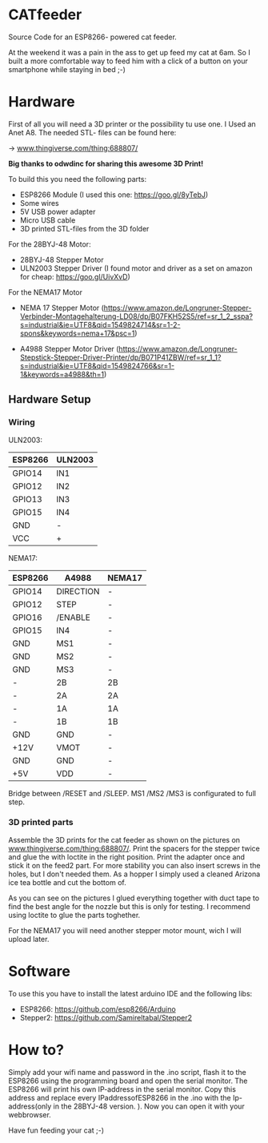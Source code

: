 # CATfeeder
Source Code for an ESP8266- powered cat feeder.

At the weekend it was a pain in the ass to get up feed my cat at 6am. 
So I built a more comfortable way to feed him with a click of a button on your smartphone while staying in bed ;-)

# Hardware

First of all you will need a 3D printer or the possibility tu use one.
I Used an Anet A8.
The needed STL- files can be found here:

->  www.thingiverse.com/thing:688807/

**Big thanks to odwdinc for sharing this awesome 3D Print!**

To build this you need the following parts:

- ESP8266 Module (I used this one: https://goo.gl/8yTebJ)
- Some wires
- 5V USB power adapter
- Micro USB cable
- 3D printed STL-files from the 3D folder

For the 28BYJ-48 Motor:
- 28BYJ-48 Stepper Motor
- ULN2003 Stepper Driver (I found motor and driver as a set on amazon for cheap: https://goo.gl/UivXvD)

For the NEMA17 Motor
- NEMA 17 Stepper Motor (https://www.amazon.de/Longruner-Stepper-Verbinder-Montagehalterung-LD08/dp/B07FKH52S5/ref=sr_1_2_sspa?s=industrial&ie=UTF8&qid=1549824714&sr=1-2-spons&keywords=nema+17&psc=1)

- A4988 Stepper Motor Driver (https://www.amazon.de/Longruner-Stepstick-Stepper-Driver-Printer/dp/B071P41ZBW/ref=sr_1_1?s=industrial&ie=UTF8&qid=1549824766&sr=1-1&keywords=a4988&th=1)


## Hardware Setup

### Wiring

ULN2003:

| ESP8266  | ULN2003|
| -------  | ---    |
| GPIO14   | IN1    |
| GPIO12   | IN2    |
| GPIO13   | IN3    |
| GPIO15   | IN4    |
| GND      |  -     |
| VCC      |  +     |

NEMA17:

| ESP8266  |  A4988   | NEMA17  |
| -------  | -------- | ------- |
| GPIO14   | DIRECTION|   -     |
| GPIO12   | STEP     |   -     |
| GPIO16   | /ENABLE  |   -     |
| GPIO15   | IN4      |   -     |
| GND      |  MS1     |   -     |
| GND      |  MS2     |   -     |
| GND      |  MS3     |   -     |
|  -       |  2B      |   2B    |
|  -       |  2A      |   2A    |
|  -       |  1A      |   1A    |
|  -       |  1B      |   1B    |
| GND      |  GND     |    -    |
| +12V     |  VMOT    |    -    |
| GND      |  GND     |    -    |
| +5V      |  VDD     |    -    |

Bridge between /RESET and /SLEEP.
MS1 /MS2 /MS3 is configurated to full step.

### 3D printed parts
Assemble the 3D prints for the cat feeder as shown on the pictures on www.thingiverse.com/thing:688807/.
Print the spacers for the stepper twice and glue the with loctite in the right position.
Print the adapter once and stick it on the feed2 part. 
For more stability you can also insert screws in the holes, but I don't needed them.
As a hopper I simply used a cleaned Arizona ice tea bottle and cut the bottom of.

As you can see on the pictures I glued everything together with duct tape to find the best angle for the nozzle but this is only for testing.
I recommend using loctite to glue the parts toghether.

For the NEMA17 you will need another stepper motor mount, wich I will upload later.

# Software

To use this you have to install the latest arduino IDE and the following libs:

- ESP8266:  https://github.com/esp8266/Arduino
- Stepper2: https://github.com/Samireltabal/Stepper2 

# How to?

Simply add your wifi name and password in the .ino script, flash it to the ESP8266 using the programming board and open the serial monitor.
The ESP8266 will print his own IP-address in the serial monitor.
Copy this address and replace every IPaddressofESP8266 in the .ino with the Ip-address(only in the 28BYJ-48 version. ).
Now you can open it with your webbrowser.

Have fun feeding your cat ;-)



